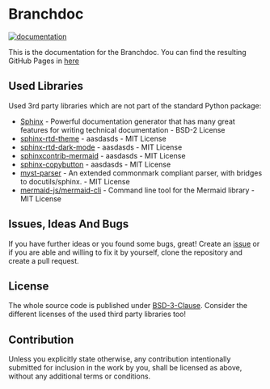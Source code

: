# Branchdoc

[![documentation](https://github.com/LuDubies/branchdoc_io_test/actions/workflows/documentation.yml/badge.svg)](https://github.com/LuDubies/branchdoc_io_test/actions/workflows/documentation.yml)

This is the documentation for the Branchdoc. You can find the resulting GitHub Pages in [here](https://ludubies.github.io/branchdoc_io_test/index.html)

## Used Libraries

Used 3rd party libraries which are not part of the standard Python package:

* [Sphinx](https://docs.readthedocs.io/en/stable/intro/getting-started-with-sphinx.html) - Powerful documentation generator that has many great features for writing technical documentation - BSD-2 License
* [sphinx-rtd-theme](https://github.com/uiri/toml) - aasdasds - MIT License
* [sphinx-rtd-dark-mode](https://github.com/uiri/toml) - aasdasds - MIT License
* [sphinxcontrib-mermaid](https://github.com/uiri/toml) - aasdasds - MIT License
* [sphinx-copybutton](https://github.com/uiri/toml) - aasdasds - MIT License
* [myst-parser](https://github.com/executablebooks/MyST-Parser) - An extended commonmark compliant parser, with bridges to docutils/sphinx. - MIT License
* [mermaid-js/mermaid-cli](https://github.com/mermaid-js/mermaid-cli) - Command line tool for the Mermaid library - MIT License

## Issues, Ideas And Bugs

If you have further ideas or you found some bugs, great! Create an [issue](https://github.com/NewTec-GmbH/pyPolarionCli/issues) or if you are able and willing to fix it by yourself, clone the repository and create a pull request.

## License

The whole source code is published under [BSD-3-Clause](https://github.com/NewTec-GmbH/pyPolarionCli/blob/main/LICENSE).
Consider the different licenses of the used third party libraries too!

## Contribution

Unless you explicitly state otherwise, any contribution intentionally submitted for inclusion in the work by you, shall be licensed as above, without any additional terms or conditions.
